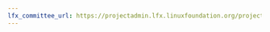 ```yaml
---
lfx_committee_url: https://projectadmin.lfx.linuxfoundation.org/project/lfGnr1MCq2lbKUf6f7/collaboration/committees/0db8bf8a-dbf5-4a6a-99ba-ba7c13617a46
---
```


<style>
.company, .role {
    font-size: smaller;
}
.title {
    display: none !important;
}
</style>
